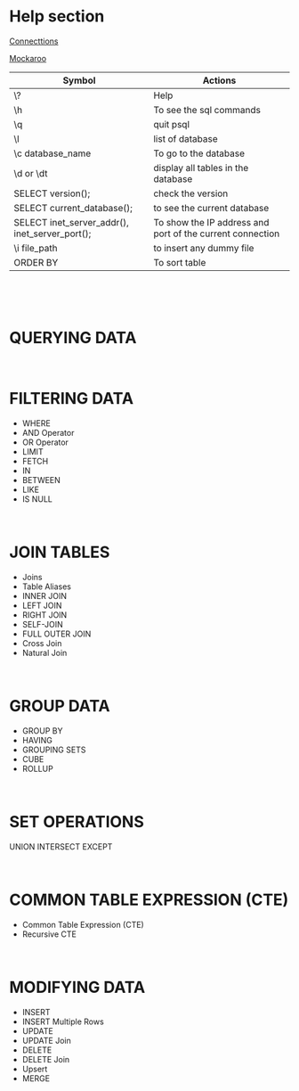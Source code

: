 # Help section

[Connecttions](https://www.postgresqltutorial.com/postgresql-getting-started/connect-to-postgresql-database/)

[Mockaroo](https://www.mockaroo.com/)

| Symbol                                         | Actions                                                   |
| ---------------------------------------------- | --------------------------------------------------------- |
| \\?                                            | Help                                                      |
| \\h                                            | To see the sql commands                                   |
| \\q                                            | quit psql                                                 |
| \\l                                            | list of database                                          |
| \\c database_name                              | To go to the database                                     |
| \\d or \\dt                                    | display all tables in the database                        |
| SELECT version();                              | check the version                                         |
| SELECT current_database();                     | to see the current database                               |
| SELECT inet_server_addr(), inet_server_port(); | To show the IP address and port of the current connection |
| \\i file_path                                  | to insert any dummy file                                  |
| ORDER BY                                       | To sort table                                             |

&nbsp;

&nbsp;

# QUERYING DATA

&nbsp;

# FILTERING DATA

- WHERE
- AND Operator
- OR Operator
- LIMIT
- FETCH
- IN
- BETWEEN
- LIKE
- IS NULL

&nbsp;

# JOIN TABLES

- Joins
- Table Aliases
- INNER JOIN
- LEFT JOIN
- RIGHT JOIN
- SELF-JOIN
- FULL OUTER JOIN
- Cross Join
- Natural Join

&nbsp;

# GROUP DATA

- GROUP BY
- HAVING
- GROUPING SETS
- CUBE
- ROLLUP

&nbsp;

# SET OPERATIONS

UNION
INTERSECT
EXCEPT

&nbsp;

# COMMON TABLE EXPRESSION (CTE)

- Common Table Expression (CTE)
- Recursive CTE

&nbsp;

# MODIFYING DATA

- INSERT
- INSERT Multiple Rows
- UPDATE
- UPDATE Join
- DELETE
- DELETE Join
- Upsert
- MERGE

&nbsp;
